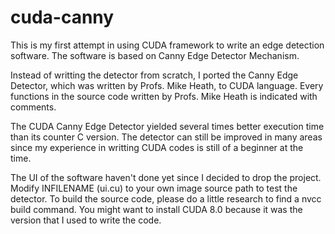 # cuda-canny

This is my first attempt in using CUDA framework to write an edge detection software. The software is based on Canny Edge Detector Mechanism.

Instead of writting the detector from scratch, I ported the Canny Edge Detector, which was written by Profs. Mike Heath, to CUDA language. Every functions in the source code written by Profs. Mike Heath is indicated with comments.

The CUDA Canny Edge Detector yielded several times better execution time than its counter C version. The detector can still be improved in many areas since my experience in writting CUDA codes is still of a beginner at the time.

The UI of the software haven't done yet since I decided to drop the project. Modify INFILENAME (ui.cu) to your own image source path to test the detector. To build the source code, please do a little research to find a nvcc build command. You might want to install CUDA 8.0 because it was the version that I used to write the code.
